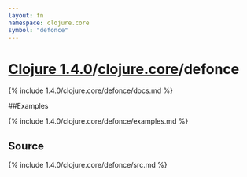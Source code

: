 ```yaml
---
layout: fn
namespace: clojure.core
symbol: "defonce"
---
```


# [Clojure 1.4.0](../../)/[clojure.core](../)/defonce

{% include 1.4.0/clojure.core/defonce/docs.md %}

##Examples

{% include 1.4.0/clojure.core/defonce/examples.md %}
## Source
{% include 1.4.0/clojure.core/defonce/src.md %}

